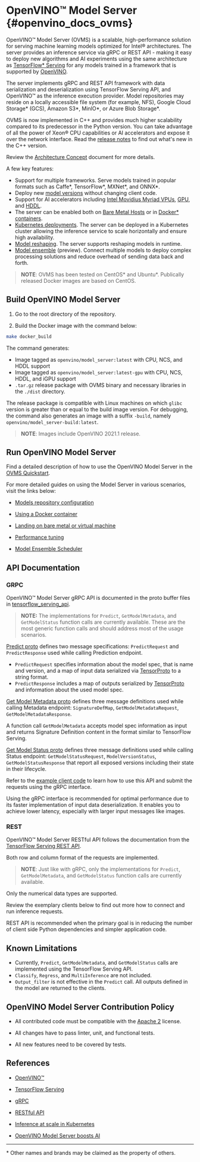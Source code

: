 # OpenVINO&trade; Model Server {#openvino_docs_ovms}

OpenVINO&trade; Model Server (OVMS) is a scalable, high-performance solution for serving machine learning models optimized for Intel&reg; architectures. 
The server provides an inference service via gRPC or REST API - making it easy to deploy new algorithms and AI experiments using the same 
architecture as [TensorFlow* Serving](https://github.com/tensorflow/serving) for any models trained in a framework that is supported 
by [OpenVINO](https://software.intel.com/en-us/openvino-toolkit). 

The server implements gRPC and REST API framework with data serialization and deserialization using TensorFlow Serving API,
 and OpenVINO&trade; as the inference execution provider. Model repositories may reside on a locally accessible file system (for example, NFS),
  Google Cloud Storage\* (GCS), Amazon S3\*, MinIO\*, or Azure Blob Storage\*.
  
OVMS is now implemented in C++ and provides much higher scalability compared to its predecessor in the Python version.
You can take advantage of all the power of Xeon® CPU capabilities or AI accelerators and expose it over the network interface.
Read the [release notes](https://github.com/openvinotoolkit/model_server/blob/main/releases) to find out what's new in the C++ version.

Review the [Architecture Concept](https://github.com/openvinotoolkit/model_server/blob/main/docs/architecture.md) document for more details.

A few key features: 
- Support for multiple frameworks. Serve models trained in popular formats such as Caffe\*, TensorFlow\*, MXNet\*, and ONNX*.
- Deploy new [model versions](https://github.com/openvinotoolkit/model_server/blob/main/docs/docker_container.md#model-version-policy) without changing client code.
- Support for AI accelerators including [Intel Movidius Myriad VPUs](../IE_DG/supported_plugins/VPU), 
[GPU](../IE_DG/supported_plugins/CL_DNN), and [HDDL](../IE_DG/supported_plugins/HDDL). 
- The server can be enabled both on [Bare Metal Hosts](https://github.com/openvinotoolkit/model_server/blob/main/docs/host.md) or in
[Docker* containers](https://github.com/openvinotoolkit/model_server/blob/main/docs/docker_container.md).
- [Kubernetes deployments](https://github.com/openvinotoolkit/model_server/blob/main/deploy). The server can be deployed in a Kubernetes cluster allowing the inference service to scale horizontally and ensure high availability.  
- [Model reshaping](https://github.com/openvinotoolkit/model_server/blob/main/docs/docker_container.md#model-reshaping). The server supports reshaping models in runtime. 
- [Model ensemble](https://github.com/openvinotoolkit/model_server/blob/main/docs/ensemble_scheduler.md) (preview). Connect multiple models to deploy complex processing solutions and reduce overhead of sending data back and forth.

> **NOTE**: OVMS has been tested on CentOS\* and Ubuntu\*. Publically released Docker images are based on CentOS.

## Build OpenVINO Model Server

1. Go to the root directory of the repository.

2. Build the Docker image with the command below:
```bash
make docker_build
```

The command generates:
* Image tagged as `openvino/model_server:latest` with CPU, NCS, and HDDL support
* Image tagged as `openvino/model_server:latest-gpu` with CPU, NCS, HDDL, and iGPU support
* `.tar.gz` release package with OVMS binary and necessary libraries in the `./dist` directory.

The release package is compatible with Linux machines on which `glibc` version is greater than or equal to the build image version.
For debugging, the command also generates an image with a suffix `-build`, namely `openvino/model_server-build:latest`.

> **NOTE**: Images include OpenVINO 2021.1 release.


## Run OpenVINO Model Server

Find a detailed description of how to use the OpenVINO Model Server in the [OVMS Quickstart](https://github.com/openvinotoolkit/model_server/blob/main/docs/ovms_quickstart.md).


For more detailed guides on using the Model Server in various scenarios, visit the links below:

* [Models repository configuration](https://github.com/openvinotoolkit/model_server/blob/main/docs/models_repository.md)

* [Using a Docker container](https://github.com/openvinotoolkit/model_server/blob/main/docs/docker_container.md)

* [Landing on bare metal or virtual machine](https://github.com/openvinotoolkit/model_server/blob/main/docs/host.md)

* [Performance tuning](https://github.com/openvinotoolkit/model_server/blob/main/docs/performance_tuning.md)

* [Model Ensemble Scheduler](https://github.com/openvinotoolkit/model_server/blob/main/docs/ensemble_scheduler.md)


## API Documentation

### GRPC 

OpenVINO&trade; Model Server gRPC API is documented in the proto buffer files in [tensorflow_serving_api](https://github.com/tensorflow/serving/tree/r2.2/tensorflow_serving/apis). 

> **NOTE:** The implementations for `Predict`, `GetModelMetadata`, and `GetModelStatus` function calls are currently available. 
> These are the most generic function calls and should address most of the usage scenarios.

[Predict proto](https://github.com/tensorflow/serving/blob/r2.2/tensorflow_serving/apis/predict.proto) defines two message specifications: `PredictRequest` and `PredictResponse` used while calling Prediction endpoint.  
* `PredictRequest` specifies information about the model spec, that is name and version, and a map of input data serialized via 
[TensorProto](https://github.com/tensorflow/tensorflow/blob/r2.2/tensorflow/core/framework/tensor.proto) to a string format.
* `PredictResponse` includes a map of outputs serialized by 
[TensorProto](https://github.com/tensorflow/tensorflow/blob/r2.2/tensorflow/core/framework/tensor.proto) and information about the used model spec.
 
[Get Model Metadata proto](https://github.com/tensorflow/serving/blob/r2.2/tensorflow_serving/apis/get_model_metadata.proto) defines three message definitions used while calling Metadata endpoint:
 `SignatureDefMap`, `GetModelMetadataRequest`, `GetModelMetadataResponse`.

 A function call `GetModelMetadata` accepts model spec information as input and returns Signature Definition content in the format similar to TensorFlow Serving.

[Get Model Status proto](https://github.com/tensorflow/serving/blob/r2.2/tensorflow_serving/apis/get_model_status.proto) defines three message definitions used while calling Status endpoint:
 `GetModelStatusRequest`, `ModelVersionStatus`, `GetModelStatusResponse` that report all exposed versions including their state in their lifecycle. 

Refer to the [example client code](https://github.com/openvinotoolkit/model_server/blob/main/example_client) to learn how to use this API and submit the requests using the gRPC interface.

Using the gRPC interface is recommended for optimal performance due to its faster implementation of input data deserialization. It enables you to achieve lower latency, especially with larger input messages like images. 

### REST

OpenVINO&trade; Model Server RESTful API follows the documentation from the [TensorFlow Serving REST API](https://www.tensorflow.org/tfx/serving/api_rest).

Both row and column format of the requests are implemented.

> **NOTE**: Just like with gRPC, only the implementations for `Predict`, `GetModelMetadata`, and `GetModelStatus` function calls are currently available. 

Only the numerical data types are supported. 

Review the exemplary clients below to find out more how to connect and run inference requests.

REST API is recommended when the primary goal is in reducing the number of client side Python dependencies and simpler application code.


## Known Limitations

* Currently, `Predict`, `GetModelMetadata`, and `GetModelStatus` calls are implemented using the TensorFlow Serving API. 
* `Classify`, `Regress`, and `MultiInference` are not included.
* `Output_filter` is not effective in the `Predict` call. All outputs defined in the model are returned to the clients. 

## OpenVINO Model Server Contribution Policy

* All contributed code must be compatible with the [Apache 2](https://www.apache.org/licenses/LICENSE-2.0) license.

* All changes have to pass linter, unit, and functional tests.

* All new features need to be covered by tests.


## References

* [OpenVINO&trade;](https://software.intel.com/en-us/openvino-toolkit)

* [TensorFlow Serving](https://github.com/tensorflow/serving)

* [gRPC](https://grpc.io/)

* [RESTful API](https://restfulapi.net/)

* [Inference at scale in Kubernetes](https://www.intel.ai/inference-at-scale-in-kubernetes)

* [OpenVINO Model Server boosts AI](https://www.intel.ai/openvino-model-server-boosts-ai-inference-operations/)


---
\* Other names and brands may be claimed as the property of others.
